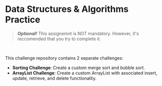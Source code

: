 # Data Structures & Algorithms Practice
> ***Optional!*** This assignemnt is NOT mandatory.  However, it's reccomended that you try to complete it. 

<br>

This challenge repository contains 2 separate challenges:

- **Sorting Challenge**: Create a custom merge sort and bubble sort.
- **ArrayList Challenge**:  Create a custom ArrayList with associated insert, update, retrieve, and delete functionality.

